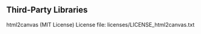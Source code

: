



Third-Party Libraries
----------------------

html2canvas (MIT License)
License file: licenses/LICENSE_html2canvas.txt
